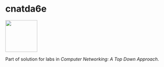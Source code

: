 # cnatda6e

<img width="100pix" src="http://7xsnwb.com2.z0.glb.clouddn.com/kurose-ross.gif">

Part of solution for labs in *Computer Networking: A Top Down Approach*.
